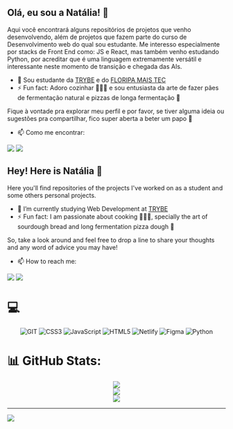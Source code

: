 ## Olá, eu sou a Natália! 👋

Aqui você encontrará alguns repositórios de projetos que venho desenvolvendo, além de projetos que fazem parte do 
curso de Desenvolvimento web do qual sou estudante.
Me interesso especialmente por stacks de Front End como: JS e React, mas também venho estudando Python, por acreditar que é uma linguagem extremamente versátil 
e interessante neste momento de transição e chegada das AIs.

- 🔭 Sou estudante da [TRYBE](https://www.betrybe.com/) e do [FLORIPA MAIS TEC](https://floripamaistec.pmf.sc.gov.br/)
- ⚡ Fun fact: Adoro cozinhar 🧑🏾‍🍳 e sou entusiasta da arte de fazer pães de fermentação natural e pizzas de longa fermentação 🍕

Fique à vontade pra explorar meu perfil e por favor, se tiver alguma ideia ou sugestões pra compartilhar, fico super aberta
a beter um papo 🙂

- 📫 Como me encontrar:
<div>
<a href = "mailto:nataliaribeiro.dev@gmail.com"><img loading="lazy" src="https://img.shields.io/badge/Gmail-D14836?style=for-the-badge&logo=gmail&logoColor=white" target="_blank"></a>
<a href="https://www.linkedin.com/in/dev-natalia-ribeiro/" target="_blank"><img loading="lazy" src="https://img.shields.io/badge/-LinkedIn-%230077B5?style=for-the-badge&logo=linkedin&logoColor=white" target="_blank"></a>   
</div>
  
## Hey! Here is Natália 👋 

Here you'll find repositories of the projects I've worked on as a student and some 
others personal projects.

- 🔭 I’m currently studying Web Development at [TRYBE](https://www.betrybe.com/)
- ⚡ Fun fact: I am passionate about cooking 🧑🏾‍🍳, specially the art of sourdough bread and long fermentation pizza dough 🍕

So, take a look around and feel free to drop a line to share your thoughts and any word of advice you may have!

- 📫 How to reach me:
  
<div>
<a href = "mailto:nataliaribeiro.dev@gmail.com"><img loading="lazy" src="https://img.shields.io/badge/Gmail-D14836?style=for-the-badge&logo=gmail&logoColor=white" target="_blank"></a>
<a href="https://www.linkedin.com/in/dev-natalia-ribeiro/" target="_blank"><img loading="lazy" src="https://img.shields.io/badge/-LinkedIn-%230077B5?style=for-the-badge&logo=linkedin&logoColor=white" target="_blank"></a>   
</div>


# 💻 

<div align="center">

![GIT](https://img.shields.io/badge/GIT-E44C30?style=flat&logo=git&logoColor=white) ![CSS3](https://img.shields.io/badge/css3-%231572B6.svg?style=flat&logo=css3&logoColor=white) ![JavaScript](https://img.shields.io/badge/javascript-%23323330.svg?style=flat&logo=javascript&logoColor=%23F7DF1E) ![HTML5](https://img.shields.io/badge/html5-%23E34F26.svg?style=flat&logo=html5&logoColor=white) ![Netlify](https://img.shields.io/badge/netlify-%23000000.svg?style=flat&logo=netlify&logoColor=#00C7B7) ![Figma](https://img.shields.io/badge/figma-%23F24E1E.svg?style=flat&logo=figma&logoColor=white)
![Python](https://img.shields.io/badge/Python-3776AB?style=flat&logo=python&logoColor=white)

</div>
  
# 📊 GitHub Stats:

<div align="center">

![](https://github-readme-stats.vercel.app/api?username=nataliaribeiro-dev&show_icons=true&theme=radical&hide_border=false&include_all_commits=true&count_private=false)<br/>
![](https://github-readme-streak-stats.herokuapp.com/?user=nataliaribeiro-dev&theme=radical&hide_border=false)<br/>
![](https://github-readme-stats.vercel.app/api/top-langs/?username=nataliaribeiro-dev&theme=radical&hide_border=false&include_all_commits=true&count_private=false&layout=compact)

</div>
  
---
[![](https://visitcount.itsvg.in/api?id=nataliaribeiro-dev&icon=0&color=0)](https://visitcount.itsvg.in)

<!-- Proudly created with GPRM ( https://gprm.itsvg.in ) -->

<!--
**nataliaribeiro-dev/nataliaribeiro-dev** is a ✨ _special_ ✨ repository because its `README.md` (this file) appears on your GitHub profile.

Here are some ideas to get you started:

- 🔭 I’m currently working on ...
- 🌱 I’m currently learning ...
- 👯 I’m looking to collaborate on ...
- 🤔 I’m looking for help with ...
- 💬 Ask me about ...
- 📫 How to reach me: ...
- 😄 Pronouns: ...
- ⚡ Fun fact: ...
-->
